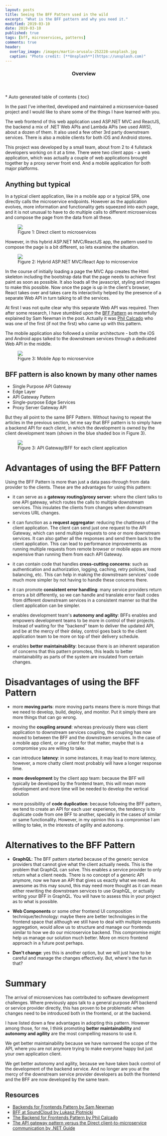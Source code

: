 ```yaml
---
layout: posts
title: Seeing the BFF Pattern used in the wild
excerpt: "What is the BFF pattern and why you need it."
modified: 2019-03-10
date: 2019-03-10
published: true
tags: [bff, microservices, patterns]
comments: true
header: 
  overlay_image: /images/martin-arusalu-252228-unsplash.jpg
  caption: "Photo credit: [**Unsplash**](https://unsplash.com)"
---
```


<section id="table-of-contents" class="toc">
  <header>
    <h3>Overview</h3>
  </header>
<div id="drawer" markdown="1">
*  Auto generated table of contents
{:toc}
</div>
</section><!-- /#table-of-contents -->

In the past I've inherited, developed and maintained a microservice-based project and I would like to share some of the things I have learned with you. 

The web frontend of this web application used ASP.NET MVC and ReactJS, the backend a mix of .NET Web APIs and Lambda APIs (we used AWS), about a dozen of them. It also used a few other 3rd party downstream services. There is also a mobile clients for both iOS and Android stores.

This project was developed by a small team, about from 2 to 4 fullstack developers working on it at a time. There were two client apps - a web application, which was actually a couple of web applications brought together by a proxy server front end. And a mobile application for both major platforms.

## Anything but typical
In a typical client application, like in a mobile app or a typical SPA, one directly calls the microservice endpoints. However as the application evolves, more information and functionality gets squeezed into each page, and it is not unusual to have to do multiple calls to different microservices and compose the page from the data from all these.
<figure>
	<a href="../images/direct-client-to-microservice.png"><img src="../images/direct-client-to-microservice.png"></a>
	<figcaption>Figure 1: Direct client to microservices</figcaption>
</figure>

However, in this hybrid ASP.NET MVC/ReactJS app, the pattern used to compose the page is a bit different, so lets examine the situation. 

<figure>
	<a href="../images/hybrid-client-to-microservice.png"><img src="../images/hybrid-client-to-microservice.png"></a>
	<figcaption>Figure 2: Hybrid ASP.NET MVC/React App to microservice</figcaption>
</figure>

In the course of initially loading a page the MVC App creates the Html skeleton including the bootstrap data that the page needs to achieve first paint as soon as possible. It also loads all the javascript, styling and images to make this possible. Now once the page is up in the client's browser, React takes over and takes care its interactivity helped by the presence of a separate Web API in turn talking to all the services. 

At first I was not quite clear why this separate Web API was required. Then after some research, I have stumbled upon the [BFF Pattern](https://samnewman.io/patterns/architectural/bff/) as masterfully explained by Sam Newman in the post. Actually it was [Phil Calcado](http://philcalcado.com/2015/09/18/the_back_end_for_front_end_pattern_bff.html) who was one of the first (if not the first) who came up with this pattern. 

The mobile application also followed a similar architecture - both the iOS and Android apps talked to the downstream services through a dedicated Web API in the middle. 

<figure>
	<a href="../images/mobile-client-to-microservice.png"><img src="../images/mobile-client-to-microservice.png"></a>
	<figcaption>Figure 3: Mobile App to microservice</figcaption>
</figure>

## BFF pattern is also known by many other names

- Single Purpose API Gateway
- Edge Layer
- API Gateway Pattern
- Single-purpose Edge Services
- Proxy Server Gateway API

But they all point to the same BFF Pattern. Without having to repeat the articles in the previous section, let me say that BFF pattern is to simply have a backend API for each client, in which the development is owned by the client development team (shown in the blue shaded box in Figure 3).

<figure>
	<a href="../images/bff-vs-dev-ownership.png"><img src="../images/bff-vs-dev-ownership.png"></a>
	<figcaption>Figure 3: API Gateway/BFF for each client application</figcaption>
</figure>

# Advantages of using the BFF Pattern
Using the BFF Pattern is more than just a data pass-through from data provider to the clients. These are the advantages for using this pattern:
- it can serve as a **gateway routing/proxy server**: where the client talks to one API gateway, which routes the calls to multiple downstream services. This insulates the clients from changes when downstream services URL changes. 
  
- it can function as a **request aggregator**: reducing the chattiness of the client application. The client can send just one request to the API Gateway, which can send multiple requests to one or more downstream services. It can also gather all the responses and send them back to the client application. This can lead to performance improvements as running multiple requests from remote browser or mobile apps are more expensive than running them from each API Gateway. 

- it can contain code that handles **cross-cutting concerns**: such as authentication and authorization, logging, caching, retry policies, load balancing, etc. This can help in making the downstream services' code much more simpler by not having to handle these concerns there.

- it can promote **consistent error handling**: many service providers return errors a bit differently, so we can handle and translate error fault codes from different downstream services in a consistent manner so that the client application can be simpler. 
  
- enables development team's **autonomy and agility**: BFFs enables and empowers development teams to be more in control of their projects. Instead of waiting for the "backend" team to deliver the updated API, and be at the mercy of their delay, control goes back to the client application team to be more on top of their delivery schedule.

- enables **better maintainability**: because there is an inherent separation of concerns that this pattern promotes, this leads to better maintainability as parts of the system are insulated from certain changes. 

# Disadvantages of using the BFF Pattern
- more **moving parts**: more moving parts means there is more things that we need to develop, build, deploy, and monitor. Put it simply there are more things that can go wrong. 
  
- moving the **coupling around**: whereas previously there was client application to downstream services coupling, the coupling has now moved to between the BFF and the downstream services. In the case of a mobile app client, or any client for that matter, maybe that is a compromise you are willing to take.
  
- can introduce **latency**: in some instances, it may lead to more latency, however, a more chatty client most probably will have a longer response time.
  
- **more development** by the client app team: because the BFF will typically be developed by the frontend team, this will mean more development and more time will be needed to develop the vertical solution

- more possibility of **code duplication**: because following the BFF pattern, we tend to create an API for each user experience, the tendency is to duplicate code from one BFF to another, specially in the cases of similar or same functionality. However, in my opinion this is a compromise I am willing to take, in the interests of agility and autonomy. 

# Alternatives to the BFF Pattern
- **GraphQL**: The BFF pattern started because of the generic service providers that cannot give what the client actually needs. This is the problem that GraphQL can solve. This enables a service provider to only return what a client needs. There is no concept of a generic API anymore, now we have an API that gives us exactly what we need. As awesome as this may sound, this may need more thought as it can mean either rewriting the downstream services to use GraphQL, or actually writing your BFF in GraphQL. You will have to assess this in your project as to what is possible.
  
- **Web Components** or some other frontend UI composition technique/technology: maybe there are better technologies in the frontend space that although we still have to deal with multiple requests aggregation, would allow us to structure and manage our frontends similar to how we do our microservice backend. This compromise might help us manage our solution much better. More on micro frontend approach in a future post perhaps.

- **Don't change**: yes this is another option, but we will just have to be careful and manage the changes effectively. But, where's the fun in that?

# Summary
  
  The arrival of microservices has contributed to software development challenges. Where previously apps talk to a general purpose API backend or service provider directly, this has proven to be problematic when changes need to be introduced both in the frontend, or at the backend. 

  I have listed down a few advantages in adopting this pattern. However among those, for me, I think promoting **better maintainability** and **autonomy and agility** are the most compelling reasons to use it.
  
  We get better maintainability because we have narrowed the scope of the API, where you are not anymore trying to make everyone happy but just your own application client. 

  We get better autonomy and agility, because we have taken back control of the development of the backend service. And no longer are you at the mercy of the downstream service provider developers as both the frontend and the BFF are now developed by the same team.

## Resources

- [Backends for Frontends Pattern by Sam Newman](https://samnewman.io/patterns/architectural/bff/)
- [BFF at SoundCloud by Lukasz Plotnicki](https://www.thoughtworks.com/insights/blog/bff-soundcloud)
- [The Backend for Frontends Pattern by Phil Calcado](http://philcalcado.com/2015/09/18/the_back_end_for_front_end_pattern_bff.html)
- [The API gateway pattern versus the Direct client-to-microservice communication by .NET Guide](https://docs.microsoft.com/en-us/dotnet/standard/microservices-architecture/architect-microservice-container-applications/direct-client-to-microservice-communication-versus-the-api-gateway-pattern)
